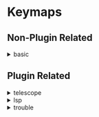 # Keymaps

## Non-Plugin Related

<details/>

<Summary>basic</Summary>

- `<leader>t` - Enter Terminal Mode
- `<Esc>` - Escape Terminal Mode
- `<leader>d` - Black Hole Delete
- `<leader>e` - Vim File Explorer

</details>

## Plugin Related

<details/>

<Summary>telescope</summary>

- `<leader>y` - Copy to System Clipboard
- `<leader>ff` - Toggle Telescope Find Files
- `<leader>fg` - Toggle Telescope Live Grep
- `<leader>fh` - Toggle Telescope Help Tags

</details>

<details/>

<Summary>lsp</summary>

- `gD` - Goto Decleration
- `gd` - Goto Definition
- `K` - Hover
- `<leader>vws` - Workspace Symbol
- `<leader>vd` - Diagnostic Open Float
- `[d` - Diagnostic Goto Next
- `]d` - Diagnostic Goto Previous
- `<leader>vca` - Code Action
- `<leader>vrr` - References
- `Ctrl-h` - Signature Help
- `,f` - Formatting (See formatter Plugin)

</details>

<details/>

<Summary>trouble</summary>

- `<leader>xx` - Diagnostics Toggle
- `<leader>xX` - Diagnostics Toggle for Current Buffer
- `<leader>xs` - Symbols Toggle
- `<leader>xl` - Lsp Toggle Focus Window Position Right False
- `<leader>xL` - Loclist Toggle
- `<leader>xQ` - Trouble Quick Fix List Toggle

</details>
